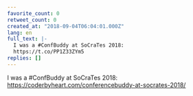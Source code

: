 ```yaml
---
favorite_count: 0
retweet_count: 0
created_at: "2018-09-04T06:04:01.000Z"
lang: en
full_text: |-
  I was a #ConfBuddy at SoCraTes 2018:
  https://t.co/PP1Z33ZYm5
replies: []
---
```


I was a #ConfBuddy at SoCraTes 2018:
<https://coderbyheart.com/conferencebuddy-at-socrates-2018/>
